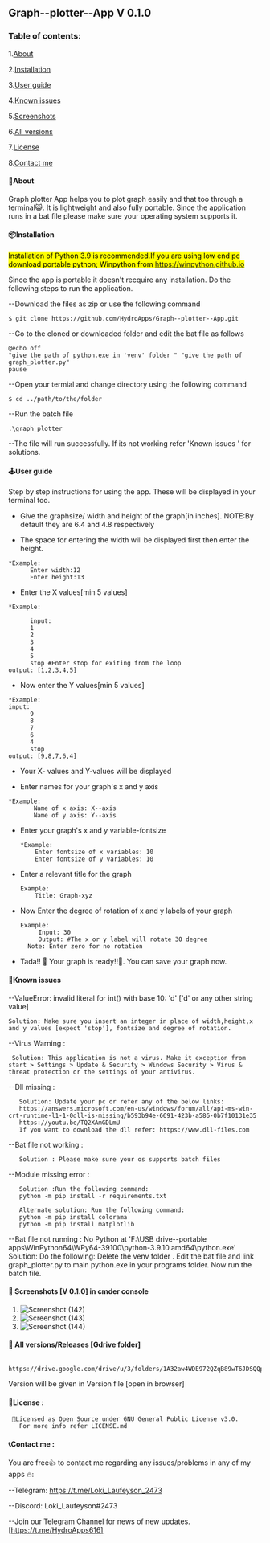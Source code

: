 ## Graph--plotter--App V 0.1.0

### Table of contents: 

 1.[About](https://github.com/HydroApps/Graph--plotter--App/edit/main/README.md#about)
 
 2.[Installation](https://github.com/HydroApps/Graph--plotter--App/edit/main/README.md#installation)
  
 3.[User guide](https://github.com/HydroApps/Graph--plotter--App/edit/main/README.md#userguide)
 
 4.[Known issues](https://github.com/HydroApps/Graph--plotter--App/edit/main/README.md#known-issues)
 
 5.[Screenshots](https://github.com/HydroApps/Graph--plotter--App/edit/main/README.md#-screenshots-v-010)
 
 6.[All versions](https://github.com/HydroApps/Graph--plotter--App/edit/main/README.md#-all-version-gdrive-folder)
 
 7.[License](https://github.com/HydroApps/Graph--plotter--App/edit/main/README.md#license-)
 
 8.[Contact me](https://github.com/HydroApps/Graph--plotter--App/edit/main/README.md#contact-me-)
  
#### 📝About
 Graph plotter App helps you to plot graph easily and that too through a terminal😺. It is lightweight and also fully portable.
 Since the application runs in a bat file please make sure your operating system supports it.  
 
#### 📦Installation
  <mark> Installation of Python 3.9 is recommended.If you are using low end pc download portable python; Winpython from https://winpython.github.io </mark>
  
  Since the app is portable it doesn't recquire any installation. Do the following steps to run the application. 

 --Download the files as zip or use the following command 
 ```
 $ git clone https://github.com/HydroApps/Graph--plotter--App.git 
 ```
 --Go to the cloned or downloaded folder and edit the bat file as follows
 ```
 @echo off
"give the path of python.exe in 'venv' folder " "give the path of graph_plotter.py" 
 pause
 ```
 --Open your termial and change directory using the following command
 ```
 $ cd ../path/to/the/folder
 ```
 --Run the batch file
 ```
 .\graph_plotter
 ```
 --The file will run successfully. If its not working refer 'Known issues ' for solutions.
 
 #### 🕹️User guide 
   Step by step instructions for using the app. These will be displayed in your terminal too.
   
   * Give the graphsize/ width and height of the graph[in inches]. NOTE:By default they are 6.4 and 4.8 respectively
   
   * The space for entering the width will be displayed first then enter the height.

    *Example:
          Enter width:12
          Enter height:13
          
   * Enter the X values[min 5 values]
   
    *Example:
   
          input:
          1
          2
          3
          4
          5
          stop #Enter stop for exiting from the loop
    output: [1,2,3,4,5] 
    
   * Now enter the Y values[min 5 values] 
        
    *Example:
    input:
          9
          8
          7
          6
          4
          stop 
    output: [9,8,7,6,4]
    
   * Your X- values and Y-values will be displayed
   
   * Enter names for your graph's x and y axis
 
    *Example:
           Name of x axis: X--axis
           Name of y axis: Y--axis
           
* Enter your graph's x and y variable-fontsize

      *Example:
          Enter fontsize of x variables: 10
          Enter fontsize of y variables: 10
          
* Enter a relevant title for the graph
     
      Example:
          Title: Graph-xyz
          
* Now Enter the degree of rotation of x and y labels of your graph
  
      Example:
           Input: 30
           Output: #The x or y label will rotate 30 degree
        Note: Enter zero for no rotation
        
* Tada!! 🥳 Your graph is ready!!🙂. You can save your graph now.

#### 📌Known issues
  --ValueError: invalid literal for int() with base 10: 'd' ['d' or any other string value]
    
    Solution: Make sure you insert an integer in place of width,height,x and y values [expect 'stop'], fontsize and degree of rotation.
   
  --Virus Warning :
  
     Solution: This application is not a virus. Make it exception from start > Settings > Update & Security > Windows Security > Virus & threat protection or the settings of your antivirus. 
   
  --Dll missing :
       
       Solution: Update your pc or refer any of the below links:
       https://answers.microsoft.com/en-us/windows/forum/all/api-ms-win-crt-runtime-l1-1-0dll-is-missing/b593b94e-6691-423b-a586-0b7f10131e35
       https://youtu.be/TQ2XAmGDLmU 
       If you want to download the dll refer: https://www.dll-files.com
           
  --Bat file not working :
      
       Solution : Please make sure your os supports batch files
       
  --Module missing error :
      
       Solution :Run the following command: 
       python -m pip install -r requirements.txt
       
       Alternate solution: Run the following command:
       python -m pip install colorama
       python -m pip install matplotlib
       
  --Bat file not running :
      No Python at 'F:\USB drive--portable apps\WinPython64\WPy64-39100\python-3.9.10.amd64\python.exe'
      Solution: Do the following: 
      Delete the venv folder . Edit the bat file and link graph_plotter.py to main python.exe in your programs folder. Now run the batch file.
       
#### 📸 Screenshots [V 0.1.0] in cmder console 

1. ![Screenshot (142)](https://user-images.githubusercontent.com/101416024/160813392-bb47ad3e-6a23-40ee-935b-4cd1d10531c8.png)
2. ![Screenshot (143)](https://user-images.githubusercontent.com/101416024/160813919-09666bda-cdc7-481f-b804-00ad76668b93.png)
3. ![Screenshot (144)](https://user-images.githubusercontent.com/101416024/160813940-719ffe47-276c-43da-b42a-4a48ab77cac4.png)



#### 📂 All versions/Releases [Gdrive folder]
        https://drive.google.com/drive/u/3/folders/1A32aw4WDE972QZqB89wT6JDSQQpCkzwk
        
  
  Version will be given in Version file [open in browser]
        
#### 📌License : 

    
     📃Licensed as Open Source under GNU General Public License v3.0. 
       For more info refer LICENSE.md
    

#### 📞Contact me : 
  You are free👍 to contact me regarding any issues/problems in any of my apps 🔥: 
  
  --Telegram: https://t.me/Loki_Laufeyson_2473  

  --Discord: Loki_Laufeyson#2473

  --Join our Telegram Channel for news of new updates. [https://t.me/HydroApps616]

 

